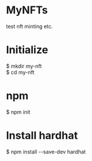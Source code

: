 # MyNFTs
test nft minting etc.

# Initialize
$ mkdir my-nft  
$ cd my-nft

# npm
$ npm init

# Install hardhat
$ npm install --save-dev hardhat
